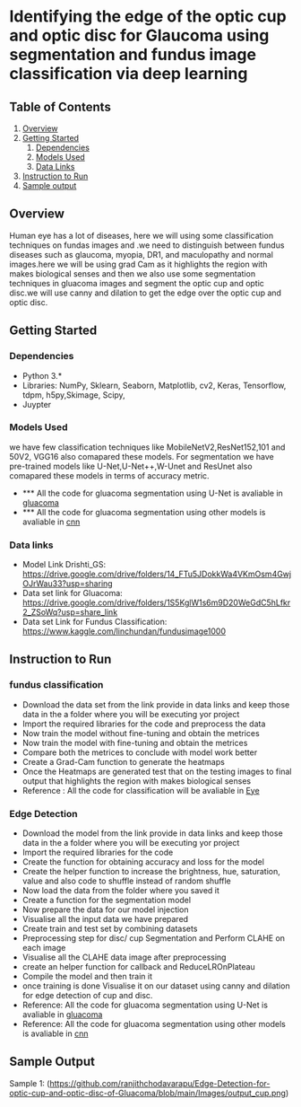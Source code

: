 # Identifying the edge of the optic cup and optic disc for Glaucoma using segmentation and fundus image classification via deep learning

## Table of Contents
1. [Overview](#overview)
2. [Getting Started](#getting-started)
    1. [Dependencies](#dependencies)
    2. [Models Used](#models)
    3. [Data Links](#data)
3. [Instruction to Run](#instruction)
4. [Sample output](#sample)


## Overview <a name="overview"></a>
Human eye has a lot of diseases, here we will using some classification techniques on fundas images and .we need to distinguish between fundus diseases such as glaucoma, myopia, DR1, and maculopathy and normal images.here we will be using grad Cam as it highlights the region with makes biological senses and then we also use some segmentation techniques in gluacoma images and segment the optic cup and optic disc.we will use canny and dilation to get the edge over the optic cup and optic disc.


## Getting Started <a name="getting-started"></a>

### Dependencies <a name="dependencies"></a>
* Python 3.*
* Libraries: NumPy, Sklearn, Seaborn, Matplotlib, cv2, Keras, Tensorflow, tdpm, h5py,Skimage, Scipy, 
* Juypter

### Models Used <a name="models"></a>
we have few classification techniques like MobileNetV2,ResNet152,101 and 50V2, VGG16 also comapared these models. For segmentation we have pre-trained models like U-Net,U-Net++,W-Unet and ResUnet also comapared these models in terms of accuracy metric.
- *** All the code for gluacoma segmentation using U-Net is avaliable in [gluacoma](https://github.com/ranjithchodavarapu/Edge-Detection-for-optic-cup-and-optic-disc-of-Gluacoma/tree/main/glucoma)
- *** All the code for gluacoma segmentation using other models is avaliable in [cnn](https://github.com/ranjithchodavarapu/Edge-Detection-for-optic-cup-and-optic-disc-of-Gluacoma/tree/main/cnn)

### Data links<a name="data"></a>
- Model Link Drishti_GS: https://drive.google.com/drive/folders/14_FTu5JDokkWa4VKmOsm4GwjOJrWau33?usp=sharing
- Data set link for Gluacoma: https://drive.google.com/drive/folders/1S5KglW1s6m9D20WeGdC5hLfkr2_ZSoWq?usp=share_link
- Data set Link for Fundus Classification: https://www.kaggle.com/linchundan/fundusimage1000

## Instruction to Run<a name="instruction"></a>
### fundus classification 
* Download the data set from the link provide in data links and keep those data in the a folder where you will be executing yor project 
* Import the required libraries for the code and preprocess the data 
* Now train the model without fine-tuning and obtain the metrices 
* Now train the model with fine-tuning and obtain the metrices 
* Compare both the metrices to conclude with model work better
* Create a Grad-Cam function to generate the heatmaps
* Once the Heatmaps are generated test that on the testing images to final output that highlights the region with makes biological senses
* Reference : All the code for classification will be avaliable in [Eye](https://github.com/ranjithchodavarapu/Edge-Detection-for-optic-cup-and-optic-disc-of-Gluacoma/tree/main/eye)

### Edge Detection 
* Download the model from the link provide in data links and keep those data in the a folder where you will be executing yor project 
* Import the required libraries for the code 
* Create the function for obtaining accuracy and loss for the model 
* Create the helper function to increase the brightness, hue, saturation, value and also code to shuffle instead of random shuffle
* Now load the data from the folder where you saved it
* Create a function for the segmentation model 
* Now prepare the data for our model injection
* Visualise  all the input data we have prepared 
* Create train and test set by combining datasets
* Preprocessing step for disc/ cup Segmentation and Perform CLAHE on each image
* Visualise  all the CLAHE data image after preprocessing
* create an helper function for callback and ReduceLROnPlateau
* Compile the model and then train it
* once training is done Visualise it on our dataset using canny and dilation for edge detection of cup and disc.
* Reference: All the code for gluacoma segmentation using U-Net is avaliable in [gluacoma](https://github.com/ranjithchodavarapu/Edge-Detection-for-optic-cup-and-optic-disc-of-Gluacoma/tree/main/glucoma)
* Reference: All the code for gluacoma segmentation using other models is avaliable in [cnn](https://github.com/ranjithchodavarapu/Edge-Detection-for-optic-cup-and-optic-disc-of-Gluacoma/tree/main/cnn)

## Sample Output <a name="sample"></a>
Sample 1: (https://github.com/ranjithchodavarapu/Edge-Detection-for-optic-cup-and-optic-disc-of-Gluacoma/blob/main/Images/output_cup.png)
